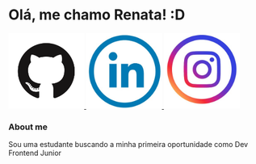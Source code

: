 # Olá, me chamo Renata! :D

<a href="https://github.com/RehMarNo">
    <img src="./img/GitHub-Mark.png" alt="GitHub" width="150" height="150" />
</a>

<a href="https://www.linkedin.com/in/renata-marques-959561175/">
    <img src="./img/linkedin.jpg" alt="LinkedIn" width="150" height="150" />
</a>
<a href="https://www.instagram.com/rehmarquesdl/">
    <img src="./img/instagram.jpg" alt="Instagram" width="150" height="150" />
</a> 

### About me
Sou uma estudante buscando a minha primeira oportunidade como Dev Frontend Junior